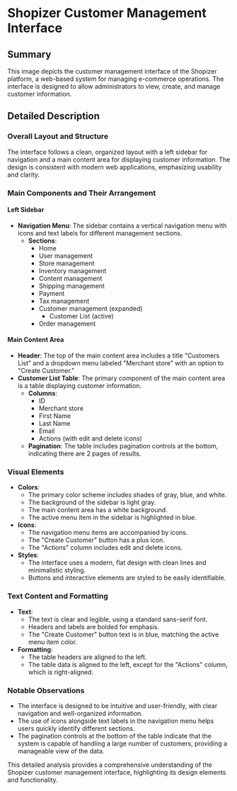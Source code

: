 # Shopizer Customer Management Interface

## Summary
This image depicts the customer management interface of the Shopizer platform, a web-based system for managing e-commerce operations. The interface is designed to allow administrators to view, create, and manage customer information.

## Detailed Description

### Overall Layout and Structure
The interface follows a clean, organized layout with a left sidebar for navigation and a main content area for displaying customer information. The design is consistent with modern web applications, emphasizing usability and clarity.

### Main Components and Their Arrangement

#### Left Sidebar
- **Navigation Menu**: The sidebar contains a vertical navigation menu with icons and text labels for different management sections.
  - **Sections**:
    - Home
    - User management
    - Store management
    - Inventory management
    - Content management
    - Shipping management
    - Payment
    - Tax management
    - Customer management (expanded)
      - Customer List (active)
    - Order management

#### Main Content Area
- **Header**: The top of the main content area includes a title "Customers List" and a dropdown menu labeled "Merchant store" with an option to "Create Customer."
- **Customer List Table**: The primary component of the main content area is a table displaying customer information.
  - **Columns**:
    - ID
    - Merchant store
    - First Name
    - Last Name
    - Email
    - Actions (with edit and delete icons)
  - **Pagination**: The table includes pagination controls at the bottom, indicating there are 2 pages of results.

### Visual Elements
- **Colors**:
  - The primary color scheme includes shades of gray, blue, and white.
  - The background of the sidebar is light gray.
  - The main content area has a white background.
  - The active menu item in the sidebar is highlighted in blue.
- **Icons**:
  - The navigation menu items are accompanied by icons.
  - The "Create Customer" button has a plus icon.
  - The "Actions" column includes edit and delete icons.
- **Styles**:
  - The interface uses a modern, flat design with clean lines and minimalistic styling.
  - Buttons and interactive elements are styled to be easily identifiable.

### Text Content and Formatting
- **Text**:
  - The text is clear and legible, using a standard sans-serif font.
  - Headers and labels are bolded for emphasis.
  - The "Create Customer" button text is in blue, matching the active menu item color.
- **Formatting**:
  - The table headers are aligned to the left.
  - The table data is aligned to the left, except for the "Actions" column, which is right-aligned.

### Notable Observations
- The interface is designed to be intuitive and user-friendly, with clear navigation and well-organized information.
- The use of icons alongside text labels in the navigation menu helps users quickly identify different sections.
- The pagination controls at the bottom of the table indicate that the system is capable of handling a large number of customers, providing a manageable view of the data.

This detailed analysis provides a comprehensive understanding of the Shopizer customer management interface, highlighting its design elements and functionality.